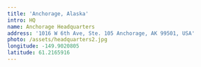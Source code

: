 ```yaml
---
title: 'Anchorage, Alaska'
intro: HQ
name: Anchorage Headquarters
address: '1016 W 6th Ave, Ste. 105 Anchorage, AK 99501, USA'
photo: /assets/headquarters2.jpg
longitude: -149.9020805
latitude: 61.2165916
---
```


